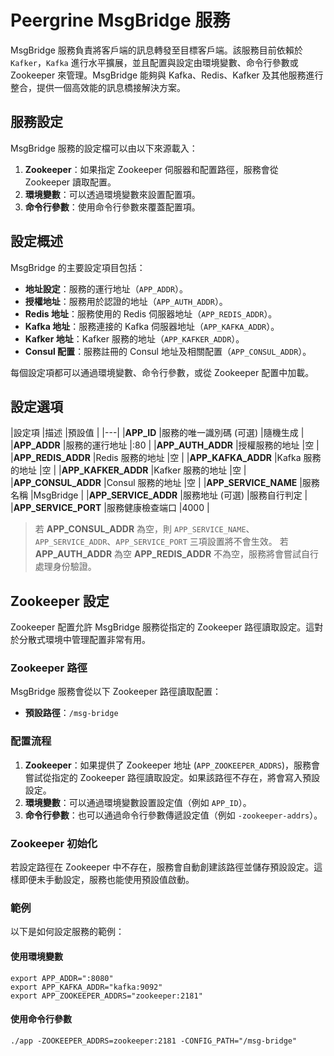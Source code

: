 # Peergrine MsgBridge 服務
MsgBridge 服務負責將客戶端的訊息轉發至目標客戶端。該服務目前依賴於 `Kafker`，`Kafka` 進行水平擴展，並且配置與設定由環境變數、命令行參數或 Zookeeper 來管理。MsgBridge 能夠與 Kafka、Redis、Kafker 及其他服務進行整合，提供一個高效能的訊息橋接解決方案。

## 服務設定

MsgBridge 服務的設定檔可以由以下來源載入：
1. **Zookeeper**：如果指定 Zookeeper 伺服器和配置路徑，服務會從 Zookeeper 讀取配置。
2. **環境變數**：可以透過環境變數來設置配置項。
3. **命令行參數**：使用命令行參數來覆蓋配置項。

## 設定概述

MsgBridge 的主要設定項目包括：
- **地址設定**：服務的運行地址（`APP_ADDR`）。
- **授權地址**：服務用於認證的地址（`APP_AUTH_ADDR`）。
- **Redis 地址**：服務使用的 Redis 伺服器地址（`APP_REDIS_ADDR`）。
- **Kafka 地址**：服務連接的 Kafka 伺服器地址（`APP_KAFKA_ADDR`）。
- **Kafker 地址**：Kafker 服務的地址（`APP_KAFKER_ADDR`）。
- **Consul 配置**：服務註冊的 Consul 地址及相關配置（`APP_CONSUL_ADDR`）。

每個設定項都可以通過環境變數、命令行參數，或從 Zookeeper 配置中加載。
## 設定選項
|設定項 |描述 |預設值 |
|---|
|**APP_ID** |服務的唯一識別碼 (可選) |隨機生成 |
|**APP_ADDR** |服務的運行地址 |:80 |
|**APP_AUTH_ADDR** |授權服務的地址 |空 |
|**APP_REDIS_ADDR** |Redis 服務的地址 |空 |
|**APP_KAFKA_ADDR** |Kafka 服務的地址 |空 |
|**APP_KAFKER_ADDR** |Kafker 服務的地址 |空 |
|**APP_CONSUL_ADDR** |Consul 服務的地址 |空 |
|**APP_SERVICE_NAME** |服務名稱 |MsgBridge |
|**APP_SERVICE_ADDR** |服務地址 (可選) |服務自行判定 |
|**APP_SERVICE_PORT** |服務健康檢查端口 |4000 |
> 若 **APP_CONSUL_ADDR** 為空，則 `APP_SERVICE_NAME`、`APP_SERVICE_ADDR`、`APP_SERVICE_PORT` 三項設置將不會生效。
> 若 **APP_AUTH_ADDR** 為空 **APP_REDIS_ADDR** 不為空，服務將會嘗試自行處理身份驗證。
## Zookeeper 設定
Zookeeper 配置允許 MsgBridge 服務從指定的 Zookeeper 路徑讀取設定。這對於分散式環境中管理配置非常有用。
### Zookeeper 路徑

MsgBridge 服務會從以下 Zookeeper 路徑讀取配置：
- **預設路徑**：`/msg-bridge`
### 配置流程

1. **Zookeeper**：如果提供了 Zookeeper 地址 (`APP_ZOOKEEPER_ADDRS`)，服務會嘗試從指定的 Zookeeper 路徑讀取設定。如果該路徑不存在，將會寫入預設設定。
2. **環境變數**：可以通過環境變數設置設定值（例如 `APP_ID`）。
3. **命令行參數**：也可以通過命令行參數傳遞設定值（例如 `-zookeeper-addrs`）。
### Zookeeper 初始化

若設定路徑在 Zookeeper 中不存在，服務會自動創建該路徑並儲存預設設定。這樣即便未手動設定，服務也能使用預設值啟動。

### 範例

以下是如何設定服務的範例：
#### 使用環境變數

```
export APP_ADDR=":8080"
export APP_KAFKA_ADDR="kafka:9092"
export APP_ZOOKEEPER_ADDRS="zookeeper:2181"
```

#### 使用命令行參數
```
./app -ZOOKEEPER_ADDRS=zookeeper:2181 -CONFIG_PATH="/msg-bridge"
```